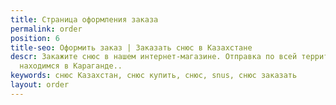 ```yaml
---
title: Страница оформления заказа
permalink: order
position: 6
title-seo: Оформить заказ | Заказать снюс в Казахстане
descr: Закажите снюс в нашем интернет-магазине. Отправка по всей территории Казахстана,
  находимся в Караганде..
keywords: снюс Казахстан, снюс купить, снюс, snus, снюс заказать
layout: order
---
```


